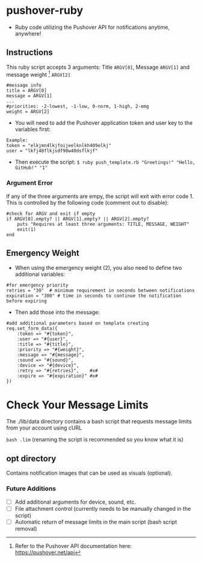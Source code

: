 # pushover-ruby
- Ruby code utilizing the Pushover API for notifications anytime, anywhere!

## Instructions
This ruby script accepts 3 arguments: Title `ARGV[0]`, Message `ARGV[1]` and message weight [^1] `ARGV[2]`
[^1]: Refer to the Pushover API documentation here: https://pushover.net/api
```
#message info
title = ARGV[0]
message = ARGV[1]
...
#priorities: -2-lowest, -1-low, 0-norm, 1-high, 2-emg
weight = ARGV[2]
```
- You will need to add the Pushover application token and user key to the variables first:
```
Example:
token = "elkjmn4lkjfoijeelknlkh409elkj"
user = "lkfj48flkjsdf90w40dsflkjf"
```
- Then execute the script:
 `$ ruby push_template.rb "Greetings!" "Hello, GitHub!" "1"`

### Argument Error
If any of the three arguments are empy, the script will exit with error code 1. This is controlled by the following code (comment out to disable):
```
#check for ARGV and exit if empty
if ARGV[0].empty? || ARGV[1].empty? || ARGV[2].empty?
    puts "Requires at least three arguments: TITLE, MESSAGE, WEIGHT"
    exit(1)
end
```

## Emergency Weight
- When using the emergency weight (2), you also need to define two additional variables:
```
#for emergency priority
retries = "30"  # minimum requirement in seconds between notifications
expiration = "300" # time in seconds to continue the notification before expiring
```
- Then add those into the message:
```
#add additional parameters based on template creating
req.set_form_data({
    :token => "#{token}",
    :user => "#{user}",
    :title => "#{title}",
    :priority => "#{weight}",
    :message => "#{message}",
    :sound => "#{sound}",
    :device => "#{device}",
    :retry => "#{retries}",    #x#
    :expire => "#{expiration}" #x#
})
```
 
# Check Your Message Limits
 The ./lib/data directory contains a bash script that requests message limits from your account using cURL

`bash .lim` (renaming the script is recommended so you know what it is)
 
## opt directory
 Contains notification images that can be used as visuals (optional).

### Future Additions
- [ ] Add additional arguments for device, sound, etc.
- [ ] File attachment control (currently needs to be manually changed in the script)
- [ ] Automatic return of message limits in the main script (bash script removal)
